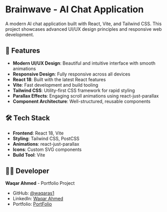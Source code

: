 # Brainwave - AI Chat Application

A modern AI chat application built with React, Vite, and Tailwind CSS. This project showcases advanced UI/UX design principles and responsive web development.

## 🚀 Features

- **Modern UI/UX Design**: Beautiful and intuitive interface with smooth animations
- **Responsive Design**: Fully responsive across all devices
- **React 18**: Built with the latest React features
- **Vite**: Fast development and build tooling
- **Tailwind CSS**: Utility-first CSS framework for rapid styling
- **Parallax Effects**: Engaging scroll animations using react-just-parallax
- **Component Architecture**: Well-structured, reusable components

## 🛠️ Tech Stack

- **Frontend**: React 18, Vite
- **Styling**: Tailwind CSS, PostCSS
- **Animations**: react-just-parallax
- **Icons**: Custom SVG components
- **Build Tool**: Vite


## 👨‍💻 Developer

**Waqar Ahmed** - Portfolio Project

- GitHub: [@waqaras1](https://github.com/waqaras1)
- LinkedIn: [Waqar Ahmed](https://linkedin.com/in/waqaras)
- Portfolio: [PortFolio](https://waqaras.dev)
